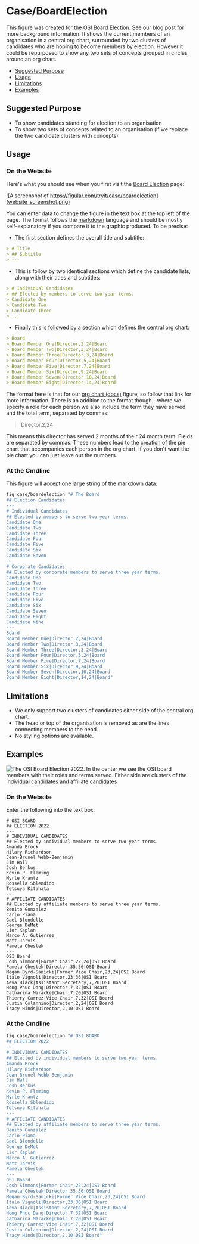 <!--
SPDX-FileCopyrightText: 2021-2 Galagic Limited, et. al. <https://galagic.com>

SPDX-License-Identifier: CC-BY-SA-4.0

figular generates visualisations from flexible, reusable parts

For full copyright information see the AUTHORS file at the top-level
directory of this distribution or at
[AUTHORS](https://gitlab.com/thegalagic/figular/AUTHORS.md)

This work is licensed under the Creative Commons Attribution 4.0 International
License. You should have received a copy of the license along with this work.
If not, visit http://creativecommons.org/licenses/by/4.0/ or send a letter to
Creative Commons, PO Box 1866, Mountain View, CA 94042, USA.
-->

# Case/BoardElection

This figure was created for the OSI Board Election. See our blog post for more
background information. It shows the current members of an organisation in a
central org chart, surrounded by two clusters of candidates who are hoping to
become members by election. However it could be repurposed to show any two sets
of concepts grouped in circles around an org chart.

* [Suggested Purpose](#suggested-purpose)
* [Usage](#usage)
* [Limitations](#limitations)
* [Examples](#examples)

## Suggested Purpose

* To show candidates standing for election to an organisation
* To show two sets of concepts related to an organisation (if we replace
  the two candidate clusters with concepts)

## Usage

### On the Website

Here's what you should see when you first visit the [Board
Election](https://figular.com/tryit/case/boardelection/) page:

![A screenshot of https://figular.com/tryit/case/boardelection](website_screenshot.png)

You can enter data to change the figure in the text box at the top left of the
page. The format follows the [markdown](https://en.wikipedia.org/wiki/Markdown)
language and should be mostly self-explanatory if you compare it to the graphic
produced. To be precise:

* The first section defines the overall title and subtitle:

```markdown
> # Title
> ## Subtitle
> ---
```

* This is follow by two identical sections which define the candidate lists,
  along with their titles and subtitles:

```markdown
> # Individual Candidates
> ## Elected by members to serve two year terms.
> Candidate One
> Candidate Two
> Candidate Three
> ...
```

* Finally this is followed by a section which defines the central org chart:

```markdown
> Board
> Board Member One|Director,2,24|Board
> Board Member Two|Director,3,24|Board
> Board Member Three|Director,3,24|Board
> Board Member Four|Director,5,24|Board
> Board Member Five|Director,7,24|Board
> Board Member Six|Director,9,24|Board
> Board Member Seven|Director,10,24|Board
> Board Member Eight|Director,14,24|Board
```

  The format here is that for our [org chart
  (docs)](https://gitlab.com/thegalagic/figular/-/blob/main/docs/figures/org/orgchart.md)
  figure, so follow that link for more information. There is an addition to the
  format though - where we specify a role for each person we also include the
  term they have served and the total term, separated by commas:

> Director,2,24

  This means this director has served 2 months of their 24 month term. Fields
  are separated by commas. These numbers lead to the creation of the pie chart
  that accompanies each person in the org chart. If you don't want the pie chart
  you can just leave out the numbers.

### At the Cmdline

This figure will accept one large string of the markdown data:

```bash
fig case/boardelection "# The Board
## Election Candidates
---
# Individual Candidates
## Elected by members to serve two year terms.
Candidate One
Candidate Two
Candidate Three
Candidate Four
Candidate Five
Candidate Six
Candidate Seven
---
# Corporate Candidates
## Elected by corporate members to serve three year terms.
Candidate One
Candidate Two
Candidate Three
Candidate Four
Candidate Five
Candidate Six
Candidate Seven
Candidate Eight
Candidate Nine
---
Board
Board Member One|Director,2,24|Board
Board Member Two|Director,3,24|Board
Board Member Three|Director,3,24|Board
Board Member Four|Director,5,24|Board
Board Member Five|Director,7,24|Board
Board Member Six|Director,9,24|Board
Board Member Seven|Director,10,24|Board
Board Member Eight|Director,14,24|Board"
```

## Limitations

* We only support two clusters of candidates either side of the central org chart.
* The head or top of the organisation is removed as are the lines connecting
  members to the head.
* No styling options are available.

## Examples

![The OSI Board Election 2022. In the center we see the OSI board members with
their roles and terms served. Either side are clusters of the individual
 candidates and affiliate candidates](example_osi.svg)

### On the Website

Enter the following into the text box:

```text
# OSI BOARD
## ELECTION 2022
---
# INDIVIDUAL CANDIDATES
## Elected by individual members to serve two year terms.
Amanda Brock
Hilary Richardson
Jean-Brunel Webb-Benjamin
Jim Hall
Josh Berkus
Kevin P. Fleming
Myrle Krantz
Rossella Sblendido
Tetsuya Kitahata
---
# AFFILIATE CANDIDATES
## Elected by affiliate members to serve three year terms.
Benito Gonzalez
Carlo Piana
Gael Blondelle
George DeMet
Lior Kaplan
Marco A. Gutierrez
Matt Jarvis
Pamela Chestek
---
OSI Board
Josh Simmons|Former Chair,22,24|OSI Board
Pamela Chestek|Director,35,36|OSI Board
Megan Byrd-Sanicki|Former Vice Chair,23,24|OSI Board
Italo Vignoli|Director,23,36|OSI Board
Aeva Black|Assistant Secretary,7,20|OSI Board
Hong Phuc Dang|Director,7,32|OSI Board
Catharina Maracke|Chair,7,20|OSI Board
Thierry Carrez|Vice Chair,7,32|OSI Board
Justin Colannino|Director,2,24|OSI Board
Tracy Hinds|Director,2,10|OSI Board
```

### At the Cmdline

```bash
fig case/boardelection "# OSI BOARD
## ELECTION 2022
---
# INDIVIDUAL CANDIDATES
## Elected by individual members to serve two year terms.
Amanda Brock
Hilary Richardson
Jean-Brunel Webb-Benjamin
Jim Hall
Josh Berkus
Kevin P. Fleming
Myrle Krantz
Rossella Sblendido
Tetsuya Kitahata
---
# AFFILIATE CANDIDATES
## Elected by affiliate members to serve three year terms.
Benito Gonzalez
Carlo Piana
Gael Blondelle
George DeMet
Lior Kaplan
Marco A. Gutierrez
Matt Jarvis
Pamela Chestek
---
OSI Board
Josh Simmons|Former Chair,22,24|OSI Board
Pamela Chestek|Director,35,36|OSI Board
Megan Byrd-Sanicki|Former Vice Chair,23,24|OSI Board
Italo Vignoli|Director,23,36|OSI Board
Aeva Black|Assistant Secretary,7,20|OSI Board
Hong Phuc Dang|Director,7,32|OSI Board
Catharina Maracke|Chair,7,20|OSI Board
Thierry Carrez|Vice Chair,7,32|OSI Board
Justin Colannino|Director,2,24|OSI Board
Tracy Hinds|Director,2,10|OSI Board"
```
